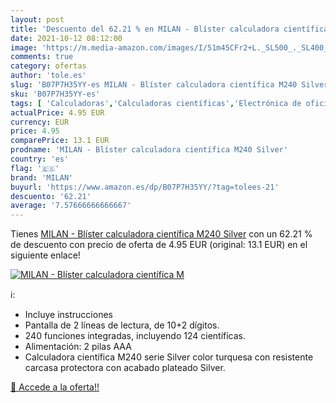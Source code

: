 ```yaml
---
layout: post
title: 'Descuento del 62.21 % en MILAN - Blíster calculadora científica M'
date: 2021-10-12 08:12:00
image: 'https://m.media-amazon.com/images/I/51m45CFr2+L._SL500_._SL400_.jpg'
comments: true
category: ofertas
author: 'tole.es'
slug: 'B07P7H35YY-es MILAN - Blíster calculadora científica M240 Silver'
sku: 'B07P7H35YY-es'
tags: [ 'Calculadoras','Calculadoras científicas','Electrónica de oficina','Oficina y papelería','calculadora','milan', ]
actualPrice: 4.95 EUR
currency: EUR
price: 4.95
comparePrice: 13.1 EUR
prodname: 'MILAN - Blíster calculadora científica M240 Silver'
country: 'es'
flag: '🇪🇸'
brand: 'MILAN'
buyurl: 'https://www.amazon.es/dp/B07P7H35YY/?tag=tolees-21'
descuento: '62.21'
average: '7.57666666666667'
---
```


Tienes [MILAN - Blíster calculadora científica M240 Silver](https://www.amazon.es/dp/B07P7H35YY/?tag=tolees-21) con un 62.21 % de descuento con precio de oferta de 4.95 EUR (original: 13.1 EUR) en el siguiente enlace!

[![MILAN - Blíster calculadora científica M](https://m.media-amazon.com/images/I/51m45CFr2+L._SL500_._SL400_.jpg)](https://www.amazon.es/dp/B07P7H35YY/?tag=tolees-21)

ℹ️:

- Incluye instrucciones
- Pantalla de 2 líneas de lectura, de 10+2 dígitos.
- 240 funciones integradas, incluyendo 124 científicas.
- Alimentación: 2 pilas AAA
- Calculadora científica M240 serie Silver color turquesa con resistente carcasa protectora con acabado plateado Silver.

[🛒 Accede a la oferta!!](https://www.amazon.es/dp/B07P7H35YY/?tag=tolees-21)
